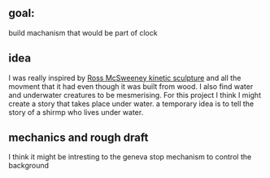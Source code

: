 ## goal: 
build machanism that would be part of clock

## idea
I was really inspired by [Ross McSweeney kinetic sculpture](https://parametrichouse.com/kinetic-wave-sculpture/) and all the movment that it had even though it was built from wood. I also find water and underwater creatures to be mesmerising. 
For this project I think I might create a story that takes place under water. a temporary idea is to tell the story of a shirmp who lives under water.


## mechanics and rough draft
I think it might be intresting to the geneva stop mechanism to control the background
